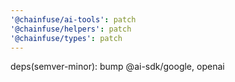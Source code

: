 ```yaml
---
'@chainfuse/ai-tools': patch
'@chainfuse/helpers': patch
'@chainfuse/types': patch
---
```


deps(semver-minor): bump @ai-sdk/google, openai
